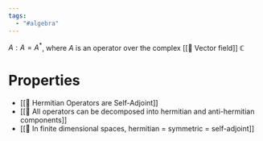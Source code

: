 ```yaml
---
tags:
  - "#algebra"
---
```

$A: A = A^*$, where $A$ is an operator over the complex [[📘 Vector field]] $\mathbb{C}$

# Properties
- [[📗 Hermitian Operators are Self-Adjoint]]
- [[📗 All operators can be decomposed into hermitian and anti-hermitian components]]
- [[📗 In finite dimensional spaces, hermitian = symmetric = self-adjoint]]